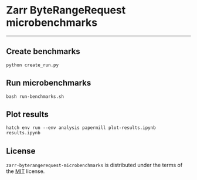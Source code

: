 # Zarr ByteRangeRequest microbenchmarks


-----

## Create benchmarks

```
python create_run.py
```

## Run microbenchmarks

```
bash run-benchmarks.sh
```

## Plot results

```
hatch env run --env analysis papermill plot-results.ipynb results.ipynb
```

## License

`zarr-byterangerequest-microbenchmarks` is distributed under the terms of the [MIT](https://spdx.org/licenses/MIT.html) license.
